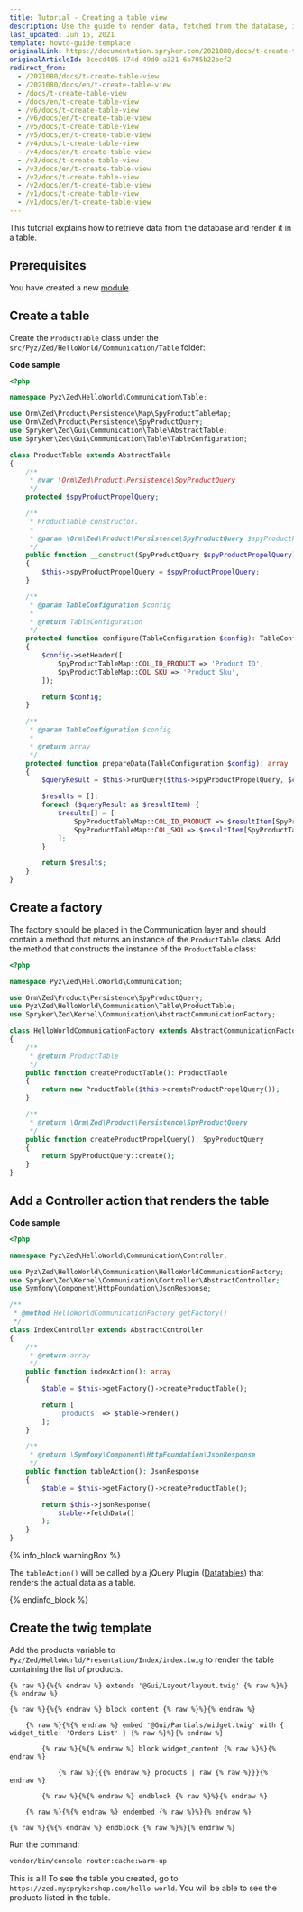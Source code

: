 ```yaml
---
title: Tutorial - Creating a table view
description: Use the guide to render data, fetched from the database, in the table.
last_updated: Jun 16, 2021
template: howto-guide-template
originalLink: https://documentation.spryker.com/2021080/docs/t-create-table-view
originalArticleId: 0cecd405-174d-49d0-a321-6b705b22bef2
redirect_from:
  - /2021080/docs/t-create-table-view
  - /2021080/docs/en/t-create-table-view
  - /docs/t-create-table-view
  - /docs/en/t-create-table-view
  - /v6/docs/t-create-table-view
  - /v6/docs/en/t-create-table-view
  - /v5/docs/t-create-table-view
  - /v5/docs/en/t-create-table-view
  - /v4/docs/t-create-table-view
  - /v4/docs/en/t-create-table-view
  - /v3/docs/t-create-table-view
  - /v3/docs/en/t-create-table-view
  - /v2/docs/t-create-table-view
  - /v2/docs/en/t-create-table-view
  - /v1/docs/t-create-table-view
  - /v1/docs/en/t-create-table-view
---
```


<!--used to be: http://spryker.github.io/tutorials/zed/create-table-view/-->

This tutorial explains how to retrieve data from the database and render it in a table.

## Prerequisites

You have created a new [module](/docs/scos/dev/back-end-development/extending-spryker/development-strategies/project-modules/adding-a-new-module.html).

## Create a table

Create the `ProductTable` class under the `src/Pyz/Zed/HelloWorld/Communication/Table` folder:

**Code sample**

```php
<?php

namespace Pyz\Zed\HelloWorld\Communication\Table;

use Orm\Zed\Product\Persistence\Map\SpyProductTableMap;
use Orm\Zed\Product\Persistence\SpyProductQuery;
use Spryker\Zed\Gui\Communication\Table\AbstractTable;
use Spryker\Zed\Gui\Communication\Table\TableConfiguration;

class ProductTable extends AbstractTable
{
    /**
     * @var \Orm\Zed\Product\Persistence\SpyProductQuery
     */
    protected $spyProductPropelQuery;

    /**
     * ProductTable constructor.
     *
     * @param \Orm\Zed\Product\Persistence\SpyProductQuery $spyProductPropelQuery
     */
    public function __construct(SpyProductQuery $spyProductPropelQuery)
    {
        $this->spyProductPropelQuery = $spyProductPropelQuery;
    }

    /**
     * @param TableConfiguration $config
     *
     * @return TableConfiguration
     */
    protected function configure(TableConfiguration $config): TableConfiguration
    {
        $config->setHeader([
            SpyProductTableMap::COL_ID_PRODUCT => 'Product ID',
            SpyProductTableMap::COL_SKU => 'Product Sku',
        ]);

        return $config;
    }

    /**
     * @param TableConfiguration $config
     *
     * @return array
     */
    protected function prepareData(TableConfiguration $config): array
    {
        $queryResult = $this->runQuery($this->spyProductPropelQuery, $config);

        $results = [];
        foreach ($queryResult as $resultItem) {
            $results[] = [
                SpyProductTableMap::COL_ID_PRODUCT => $resultItem[SpyProductTableMap::COL_ID_PRODUCT],
                SpyProductTableMap::COL_SKU => $resultItem[SpyProductTableMap::COL_SKU],
            ];
        }

        return $results;
    }
}
```

## Create a factory

The factory should be placed in the Communication layer and should contain a method that returns an instance of the `ProductTable` class. Add the method that constructs the instance of the `ProductTable` class:

```php
<?php

namespace Pyz\Zed\HelloWorld\Communication;

use Orm\Zed\Product\Persistence\SpyProductQuery;
use Pyz\Zed\HelloWorld\Communication\Table\ProductTable;
use Spryker\Zed\Kernel\Communication\AbstractCommunicationFactory;

class HelloWorldCommunicationFactory extends AbstractCommunicationFactory
{
    /**
     * @return ProductTable
     */
    public function createProductTable(): ProductTable
    {
        return new ProductTable($this->createProductPropelQuery());
    }

    /**
     * @return \Orm\Zed\Product\Persistence\SpyProductQuery
     */
    public function createProductPropelQuery(): SpyProductQuery
    {
        return SpyProductQuery::create();
    }
}
```

## Add a Controller action that renders the table

**Code sample**

```php
<?php

namespace Pyz\Zed\HelloWorld\Communication\Controller;

use Pyz\Zed\HelloWorld\Communication\HelloWorldCommunicationFactory;
use Spryker\Zed\Kernel\Communication\Controller\AbstractController;
use Symfony\Component\HttpFoundation\JsonResponse;

/**
 * @method HelloWorldCommunicationFactory getFactory()
 */
class IndexController extends AbstractController
{
    /**
     * @return array
     */
    public function indexAction(): array
    {
        $table = $this->getFactory()->createProductTable();

        return [
            'products' => $table->render()
        ];
    }

    /**
     * @return \Symfony\Component\HttpFoundation\JsonResponse
     */
    public function tableAction(): JsonResponse
    {
        $table = $this->getFactory()->createProductTable();

        return $this->jsonResponse(
            $table->fetchData()
        );
    }
}
```

{% info_block warningBox %}

The `tableAction()` will be called by a jQuery Plugin ([Datatables](https://datatables.net/)) that renders the actual data as a table.

{% endinfo_block %}

## Create the twig template

Add the products variable to `Pyz/Zed/HelloWorld/Presentation/Index/index.twig` to render the table containing the list of products.

```twig
{% raw %}{%{% endraw %} extends '@Gui/Layout/layout.twig' {% raw %}%}{% endraw %}

{% raw %}{%{% endraw %} block content {% raw %}%}{% endraw %}

    {% raw %}{%{% endraw %} embed '@Gui/Partials/widget.twig' with { widget_title: 'Orders List' } {% raw %}%}{% endraw %}

        {% raw %}{%{% endraw %} block widget_content {% raw %}%}{% endraw %}

            {% raw %}{{{% endraw %} products | raw {% raw %}}}{% endraw %}

        {% raw %}{%{% endraw %} endblock {% raw %}%}{% endraw %}

    {% raw %}{%{% endraw %} endembed {% raw %}%}{% endraw %}

{% raw %}{%{% endraw %} endblock {% raw %}%}{% endraw %}
```

Run the command:

```bash
vendor/bin/console router:cache:warm-up
```

This is all! To see the table you created, go to `https://zed.mysprykershop.com/hello-world`. You will be able to see the products listed in the table.
